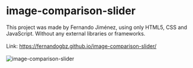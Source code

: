 # image-comparison-slider
This project was made by Fernando Jiménez, using only HTML5, CSS and JavaScript. Without any external libraries or frameworks.
<br>
<br>
Link: https://fernandogbz.github.io/image-comparison-slider/
<br>
<br>
![image-comparison-slider](https://user-images.githubusercontent.com/112293116/228228476-b170a902-5119-4785-bf5b-ac1e6db34b01.png)
